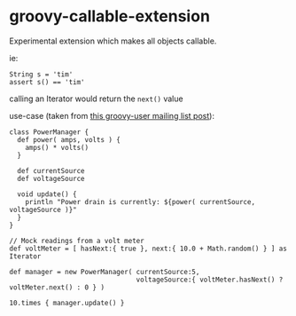 # groovy-callable-extension

Experimental extension which makes all objects callable.

ie:

    String s = 'tim'
    assert s() == 'tim'

calling an Iterator would return the `next()` value

use-case (taken from [this groovy-user mailing list post](http://groovy.329449.n5.nabble.com/Would-it-be-nice-to-support-call-on-all-objects-td5710253.html)):

    class PowerManager { 
      def power( amps, volts ) { 
        amps() * volts() 
      } 

      def currentSource 
      def voltageSource 

      void update() { 
        println "Power drain is currently: ${power( currentSource, voltageSource )}" 
      } 
    } 

    // Mock readings from a volt meter
    def voltMeter = [ hasNext:{ true }, next:{ 10.0 + Math.random() } ] as Iterator

    def manager = new PowerManager( currentSource:5,
                                    voltageSource:{ voltMeter.hasNext() ? voltMeter.next() : 0 } ) 

    10.times { manager.update() } 
